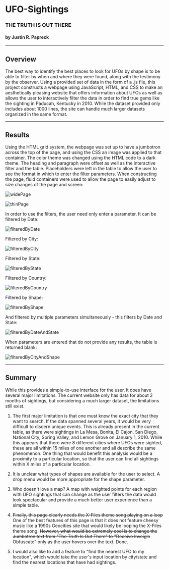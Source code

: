 # UFO-Sightings
### THE TRUTH IS OUT THERE
#### by Justin R. Papreck
---

## Overview
The best way to identify the best places to look for UFOs by shape is to be able to filter by when and where they were found, along with the testimony by the observer. Using a provided set of data in the form of a .js file, this project constructs a webpage using JavaScript, HTML, and CSS to make an aesthetically pleasing website that offers information about UFOs as well as allows the user to interactively filter the data in order to find true gems like the sighting in Paducah, Kentucky in 2010. While the dataset provided only includes about 1000 lines, the site can handle much larger datasets organized in the same format. 

--- 
## Results
Using the HTML grid system, the webpage was set up to have a jumbotron across the top of the page, and using the CSS an image was applied to that container. The color theme was changed using the HTML code to a dark theme. The heading and paragraph were offset as well as the interactive filter and the table. Placeholders were left in the table to allow the user to see the format in which to enter the filter parameters. When constructing the page, fluid containers were used to allow the page to easily adjust to size changes of the page and screen: 

![widePage](https://user-images.githubusercontent.com/33167541/182995103-0c5bcc12-79fd-4f92-a91d-cc4e93164743.png)


![thinPage](https://user-images.githubusercontent.com/33167541/182995132-99819201-c2ab-4bbe-9a4e-ed2bed2ad0f1.png)


In order to use the filters, the user need only enter a parameter. It can be filtered by Date:

![filteredByDate](https://user-images.githubusercontent.com/33167541/182995466-9e9f8baf-48c5-43e6-8653-6e1aa767ec37.png)


Filtered by City:

![filteredByCity](https://user-images.githubusercontent.com/33167541/182995515-f2de2906-098d-4ab8-a900-435a7dcb77cc.png)


Filtered by State:

![filteredByState](https://user-images.githubusercontent.com/33167541/182995552-b8fdeddc-3b36-465d-a110-b45ad03d1e09.png)


Filtered by Country:

![filteredByCountry](https://user-images.githubusercontent.com/33167541/182995579-018d3dd9-db0a-4331-bd2a-79d408dfcc63.png)


Filtered by Shape: 

![filteredByShape](https://user-images.githubusercontent.com/33167541/182995615-a4dc2237-28f8-495f-aa91-c6885e87a4d7.png)


And filtered by multiple parameters simultaneously - this filters by Date and State:

![filteredByDateAndState](https://user-images.githubusercontent.com/33167541/182995715-f865e18b-6322-4cfa-b3d3-7a02fdb6adf9.png)


When parameters are entered that do not provide any results, the table is returned blank: 

![filteredByCityAndShape](https://user-images.githubusercontent.com/33167541/182995848-f3f60eb4-32d2-40bc-9f7a-5645aca37e41.png)


---
## Summary
While this provides a simple-to-use interface for the user, it does have several major limitations. The current website only has data for about 2 months of sightings, but considering a much larger dataset, the limitations still exist. 

1. The first major limitation is that one must know the exact city that they want to search. If the data spanned several years, it would be very difficult to discern unique events. This is already present in the current table, as there were sightings in La Mesa, Bonita, El Cajon, San Diego, National City, Spring Valley, and Lemon Grove on January 1, 2010. While this appears that there were 8 different cities where UFOs were sighted, these are all within 15 miles of one another and all describe the same phenomenon.  One thing that would benefit this analysis would be a proximity to a particular location, so that the user can find all sightings within X miles of a particular location. 

2. It is unclear what types of shapes are available for the user to select. A drop menu would be more appropriate for the shape parameter.

3. Who doesn't love a map? A map with weighted points for each region with UFO sightings that can change as the user filters the data would look spectacular and provide a much better user experience than a simple table. 

4.  ~~Finally, this page clearly needs the X-Files theme song playing on a loop~~ One of the best features of this page is that it does not feature cheesy music like a 1990s Geocities site that would likely be looping the X-Files theme song. ~~However, what would be extremely cool is to change the Jumbotron text from "The Truth Is Out There" to  "Deceive Inveigle Obfuscate" only as the user hovers over the text.~~ Done.

5. I would also like to add a feature to "find the nearest UFO to my location", which would take the user's input location by city/state and find the nearest locations that have had sightings. 
